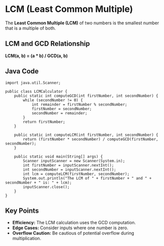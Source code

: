 LCM (Least Common Multiple)
===========================================

The **Least Common Multiple (LCM)** of two numbers is the smallest number that is a multiple of both.

LCM and GCD Relationship
------------------------

**LCM(a, b) = (a \* b) / GCD(a, b)**

Java Code
---------

    
    import java.util.Scanner;
    
    public class LCMCalculator {
        public static int computeGCD(int firstNumber, int secondNumber) {
            while (secondNumber != 0) {
                int remainder = firstNumber % secondNumber;
                firstNumber = secondNumber;
                secondNumber = remainder;
            }
            return firstNumber;
        }
    
        public static int computeLCM(int firstNumber, int secondNumber) {
            return (firstNumber * secondNumber) / computeGCD(firstNumber, secondNumber);
        }
    
        public static void main(String[] args) {
            Scanner inputScanner = new Scanner(System.in);
            int firstNumber = inputScanner.nextInt();
            int secondNumber = inputScanner.nextInt();
            int lcm = computeLCM(firstNumber, secondNumber);
            System.out.println("The LCM of " + firstNumber + " and " + secondNumber + " is: " + lcm);
            inputScanner.close();
        }
    }
        

Key Points
----------

*   **Efficiency:** The LCM calculation uses the GCD computation.
*   **Edge Cases:** Consider inputs where one number is zero.
*   **Overflow Caution:** Be cautious of potential overflow during multiplication.